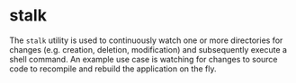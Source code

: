 stalk
=====

The `stalk` utility is used to continuously watch one or more directories for changes (e.g. creation, deletion, modification) and subsequently execute a shell command. An example use case is watching for changes to source code to recompile and rebuild the application on the fly.
